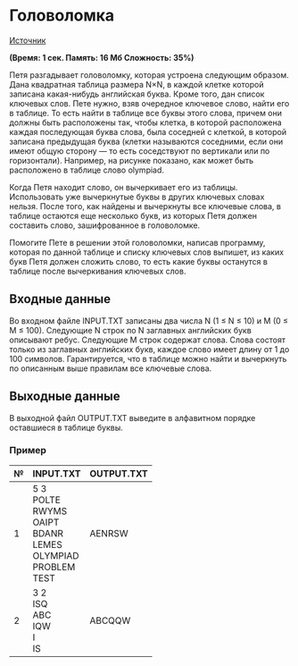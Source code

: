 # Головоломка
[Источник](https://acmp.ru/index.asp?main=task&id_task=237)

**(Время: 1 сек. Память: 16 Мб Сложность: 35%)**

Петя разгадывает головоломку, которая устроена следующим образом. Дана квадратная таблица размера N×N, в каждой клетке которой записана какая-нибудь английская буква. Кроме того, дан список ключевых слов. Пете нужно, взяв очередное ключевое слово, найти его в таблице. То есть найти в таблице все буквы этого слова, причем они должны быть расположены так, чтобы клетка, в которой расположена каждая последующая буква слова, была соседней с клеткой, в которой записана предыдущая буква (клетки называются соседними, если они имеют общую сторону — то есть соседствуют по вертикали или по горизонтали). Например, на рисунке показано, как может быть расположено в таблице слово olympiad.

Когда Петя находит слово, он вычеркивает его из таблицы. Использовать уже вычеркнутые буквы в других ключевых словах нельзя. После того, как найдены и вычеркнуты все ключевые слова, в таблице остаются еще несколько букв, из которых Петя должен составить слово, зашифрованное в головоломке.

Помогите Пете в решении этой головоломки, написав программу, которая по данной таблице и списку ключевых слов выпишет, из каких букв Петя должен сложить слово, то есть какие буквы останутся в таблице после вычеркивания ключевых слов.

## Входные данные
Во входном файле INPUT.TXT записаны два числа N (1 ≤ N ≤ 10) и M (0 ≤ M ≤ 100). Следующие N строк по N заглавных английских букв описывают ребус. Следующие M строк содержат слова. Слова состоят только из заглавных английских букв, каждое слово имеет длину от 1 до 100 символов. Гарантируется, что в таблице можно найти и вычеркнуть по описанным выше правилам все ключевые слова.

## Выходные данные
В выходной файл OUTPUT.TXT выведите в алфавитном порядке оставшиеся в таблице буквы.

### Пример
|№ | INPUT.TXT | OUTPUT.TXT|
|--|-----------|-----------|
|1 | 5 3<br>POLTE<br>RWYMS<br>OAIPT<br>BDANR<br>LEMES<br>OLYMPIAD<br>PROBLEM<br>TEST | AENRSW	|
|2 | 3 2<br>ISQ<br>ABC<br>IQW<br>I<br>IS | ABCQQW	|
